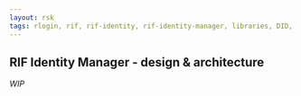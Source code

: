 ```yaml
---
layout: rsk
tags: rlogin, rif, rif-identity, rif-identity-manager, libraries, DID, infrastructure, mobile, protocols, mvp, design, rbtc, defi, decentralized, quick-start, guides, tutorial, networks, dapps, tools, rsk, ethereum, smart-contracts, install, get-started, how-to, mainnet, testnet, contracts, wallets, web3, crypto
---
```


## RIF Identity Manager - design & architecture

*WIP*
